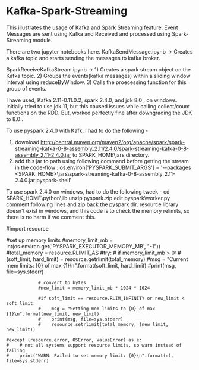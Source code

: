 # Kafka-Spark-Streaming
This illustrates the usage of Kafka and Spark Streaming feature.
Event Messages are sent using Kafka and Received and processed using Spark-Streaming module.

There are two jupyter notebooks here.
KafkaSendMessage.ipynb -> Creates a kafka topic and starts sending the messages to kafka broker.

SparkReceiveKafkaStream.ipynb -> 1) Creates a spark stream object on the Kafka topic. 
                                 2) Groups the events(kafka messages) within a sliding window interval using reduceByWindow.
                                 3) Calls the proecessing function for this group of events.
                                 
 I have used, Kafka 2.11-0.11.0.2, spark 2.4.0, and jdk 8.0 , on windows.
 Initially tried to use jdk 11, but this caused issues while calling collect/count functions on the RDD.
 But, worked perfectly fine after downgrading the JDK to 8.0 .
 
 To use pyspark 2.4.0 with Kafk, I had to do the following - 
  1) download http://central.maven.org/maven2/org/apache/spark/spark-streaming-kafka-0-8-assembly_2.11/2.4.0/spark-streaming-kafka-0-8-assembly_2.11-2.4.0.jar to SPARK_HOME\jars directory. 
  2) add this jar to path using following command before getting the stream in the code-flow :
     os.environ['PYSPARK_SUBMIT_ARGS'] = '--packages <SPARK_HOME>\jars\spark-streaming-kafka-0-8-assembly_2.11-2.4.0.jar pyspark-shell'
     
     
To use spark 2.4.0 on windows, had to do the following tweek - 
cd SPARK_HOME\python\lib
unzip pyspark.zip
edit pyspark\worker.py
comment following lines and zip back the pyspark dir.
resource library doesn't exist in windows, and this code is to check the memory relimits, so there is no harm if we comment this. 

  #import resource
  
  #set up memory limits
        #memory_limit_mb = int(os.environ.get('PYSPARK_EXECUTOR_MEMORY_MB', "-1"))
        #total_memory = resource.RLIMIT_AS
        #try:
        #   if memory_limit_mb > 0:
                #(soft_limit, hard_limit) = resource.getrlimit(total_memory)
                #msg = "Current mem limits: {0} of max {1}\n".format(soft_limit, hard_limit)
                #print(msg, file=sys.stderr)

                # convert to bytes
                #new_limit = memory_limit_mb * 1024 * 1024

                #if soft_limit == resource.RLIM_INFINITY or new_limit < soft_limit:
                #    msg = "Setting mem limits to {0} of max {1}\n".format(new_limit, new_limit)
                #    print(msg, file=sys.stderr)
                #    resource.setrlimit(total_memory, (new_limit, new_limit))

    #except (resource.error, OSError, ValueError) as e:
    #    # not all systems support resource limits, so warn instead of failing
    #    print("WARN: Failed to set memory limit: {0}\n".format(e), file=sys.stderr)

